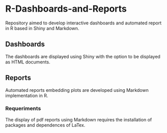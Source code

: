 # R-Dashboards-and-Reports

Repository aimed to develop interactive dashboards and automated report in R based in Shiny and Markdown.

## Dashboards

The dashboards are displayed using Shiny with the option to be displayed as HTML documents.

## Reports 

Automated reports embedding plots are developed using Markdown implementation in R. 

### Requeriments

The display of pdf reports using Markdown requires the installation of packages and dependences of LaTex.
